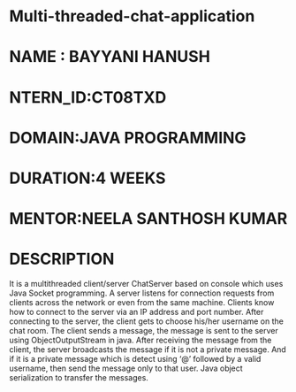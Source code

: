 # Multi-threaded-chat-application

# NAME : BAYYANI HANUSH

# NTERN_ID:CT08TXD

# DOMAIN:JAVA PROGRAMMING

# DURATION:4 WEEKS

# MENTOR:NEELA SANTHOSH KUMAR

# DESCRIPTION
It is a multithreaded client/server ChatServer based on console which uses Java Socket programming. A server listens for connection requests from clients across the network or even from the same machine. Clients know how to connect to the server via an IP address and port number. After connecting to the server, the client gets to choose his/her username on the chat room. The client sends a message, the message is sent to the server using ObjectOutputStream in java. After receiving the message from the client, the server broadcasts the message if it is not a private message. And if it is a private message which is detect using ‘@’ followed by a valid username, then send the message only to that user. Java object serialization to transfer the messages.

